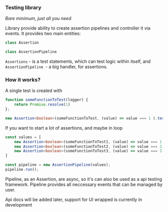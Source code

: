 ### Testing library

*Bare minimum, just all you need*

Library provide ability to create assertion pipelines and controller it via events.
It provides two main entities:

```ts
class Assertion
```
```ts
class AssertionPipeline
```

`Assertions` - is a test statements, which can test logic within itself, and `AssertionPipeline `- a big handler, for assertions.

### How it works?

A single test is created with
```ts
function someFunctionToTest(logger) {
    return Promise.resolve(1)
};

new Assertion<boolean>(someFunctionToTest, (value) => value === 1 ).test()
```

If you want to start a lot of assertions, and maybe in loop

```ts
const values = [
    new Assertion<boolean>(someFunctionToTest1, (value) => value === 1 ),
    new Assertion<boolean>(someFunctionToTest2, (value) => value === 2 ),
    new Assertion<boolean>(someFunctionToTest3, (value) => value === 3 ),
]

const pipeline = new AssertionPipeline(values);
pipeline.run();
```

Pipeline, as an Assertion, are async, so it's can also be used as a api testing framework.
Pipeline provides all neccessary events that can be managed by user.

Api docs will be added later, support for UI wrapped is currently in development